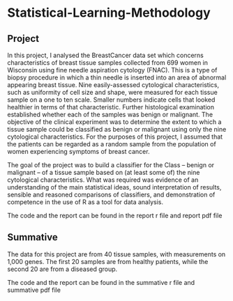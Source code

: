 # Statistical-Learning-Methodology
## Project 
In this project, I analysed the BreastCancer data set which concerns characteristics of breast
tissue samples collected from 699 women in Wisconsin using fine needle aspiration cytology (FNAC).
This is a type of biopsy procedure in which a thin needle is inserted into an area of abnormal appearing breast tissue. 
Nine easily-assessed cytological characteristics, such as uniformity of cell
size and shape, were measured for each tissue sample on a one to ten scale. Smaller numbers
indicate cells that looked healthier in terms of that characteristic. Further histological examination
established whether each of the samples was benign or malignant. The objective of the clinical
experiment was to determine the extent to which a tissue sample could be classified as benign or
malignant using only the nine cytological characteristics.
For the purposes of this project, I assumed that the patients can be regarded as a random
sample from the population of women experiencing symptoms of breast cancer.

The goal of the project was to build a classifier for the Class – benign or malignant – of a tissue sample based
on (at least some of) the nine cytological characteristics. What was required was evidence of an understanding
of the main statistical ideas, sound interpretation of results, sensible and reasoned comparisons of
classifiers, and demonstration of competence in the use of R as a tool for data analysis.

The code and the report can be found in the report r file and report pdf file

## Summative 
The data for this project are from 40 tissue samples, with measurements on 1,000 genes.
The first 20 samples are from healthy patients, while the second 20 are from a diseased group.

The code and the report can be found in the summative r file and summative pdf file

